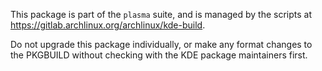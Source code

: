 This package is part of the `plasma` suite, and is managed by the scripts at https://gitlab.archlinux.org/archlinux/kde-build.

Do not upgrade this package individually, or make any format changes to the PKGBUILD without checking with the KDE package maintainers first.

